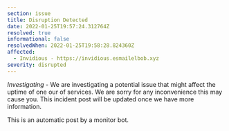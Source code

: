 ```yaml
---
section: issue
title: Disruption Detected
date: 2022-01-25T19:57:24.312764Z
resolved: true
informational: false
resolvedWhen: 2022-01-25T19:58:28.824360Z
affected:
  - Invidious - https://invidious.esmailelbob.xyz
severity: disrupted
---
```

*Investigating* - We are investigating a potential issue that might affect the uptime of one our of services. We are sorry for any inconvenience this may cause you. This incident post will be updated once we have more information.

This is an automatic post by a monitor bot.
        